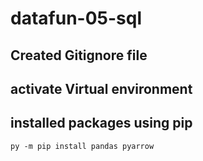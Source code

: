 # datafun-05-sql
## Created Gitignore file
## activate Virtual environment
## installed packages using pip

```
py -m pip install pandas pyarrow
```

